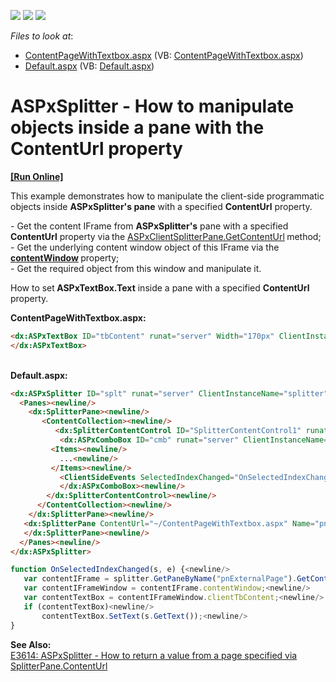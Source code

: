 <!-- default badges list -->
![](https://img.shields.io/endpoint?url=https://codecentral.devexpress.com/api/v1/VersionRange/128555325/13.1.4%2B)
[![](https://img.shields.io/badge/Open_in_DevExpress_Support_Center-FF7200?style=flat-square&logo=DevExpress&logoColor=white)](https://supportcenter.devexpress.com/ticket/details/E3927)
[![](https://img.shields.io/badge/📖_How_to_use_DevExpress_Examples-e9f6fc?style=flat-square)](https://docs.devexpress.com/GeneralInformation/403183)
<!-- default badges end -->
<!-- default file list -->
*Files to look at*:

* [ContentPageWithTextbox.aspx](./CS/WebSite/ContentPageWithTextbox.aspx) (VB: [ContentPageWithTextbox.aspx](./VB/WebSite/ContentPageWithTextbox.aspx))
* [Default.aspx](./CS/WebSite/Default.aspx) (VB: [Default.aspx](./VB/WebSite/Default.aspx))
<!-- default file list end -->
# ASPxSplitter - How to manipulate objects inside a pane with the ContentUrl property
<!-- run online -->
**[[Run Online]](https://codecentral.devexpress.com/e3927/)**
<!-- run online end -->


<p>This example demonstrates how to manipulate the client-side programmatic objects inside <strong>ASPxSplitter's pane</strong> with a specified <strong>ContentUrl</strong> property.</p><p>- Get the content IFrame from <strong>ASPxSplitter's</strong> pane with a specified <strong>ContentUrl</strong> property via<strong> </strong>the <a href="http://documentation.devexpress.com/#AspNet/DevExpressWebASPxSplitterScriptsASPxClientSplitterPane_GetContentUrltopic"><u>ASPxClientSplitterPane.GetContentUrl</u></a><strong> </strong>method; <br />
- Get the underlying content window object of this IFrame via the <a href="http://www.w3schools.com/jsref/prop_frame_contentwindow.asp"><strong><u>contentWindow</u></strong></a><strong> </strong>property;<br />
- Get the required object from this window and manipulate it.</p><p>How to set<strong> ASPxTextBox.Text</strong> inside a pane with a specified <strong>ContentUrl</strong> property.</p><p><strong>ContentPageWithTextbox.aspx:</strong></p>

```aspx
<dx:ASPxTextBox ID="tbContent" runat="server" Width="170px" ClientInstanceName="clientTbContent"><newline/>
</dx:ASPxTextBox>
```

<p> </p><p><br />
<strong>Default</strong><strong>.aspx:</strong></p>

```aspx
<dx:ASPxSplitter ID="splt" runat="server" ClientInstanceName="splitter"><newline/>
  <Panes><newline/>
    <dx:SplitterPane><newline/>
       <ContentCollection><newline/>
          <dx:SplitterContentControl ID="SplitterContentControl1" runat="server"><newline/>
	       <dx:ASPxComboBox ID="cmb" runat="server" ClientInstanceName="clientComboBox"><newline/>
		 <Items><newline/>
		   ...<newline/>
		 </Items><newline/>
	       <ClientSideEvents SelectedIndexChanged="OnSelectedIndexChanged" /><newline/>
	       </dx:ASPxComboBox><newline/>
        </dx:SplitterContentControl><newline/>
      </ContentCollection><newline/>
    </dx:SplitterPane><newline/>
   <dx:SplitterPane ContentUrl="~/ContentPageWithTextbox.aspx" Name="pnExternalPage"><newline/>
   </dx:SplitterPane><newline/>
  </Panes><newline/>
</dx:ASPxSplitter>
```

<p> </p>

```js
function OnSelectedIndexChanged(s, e) {<newline/>
   var contentIFrame = splitter.GetPaneByName("pnExternalPage").GetContentIFrame();<newline/>
   var contentIFrameWindow = contentIFrame.contentWindow;<newline/>
   var contentTextBox = contentIFrameWindow.clientTbContent;<newline/>
   if (contentTextBox)<newline/>
       contentTextBox.SetText(s.GetText());<newline/>
}
```

<p> </p><p><strong>See Also:</strong><br />
<a href="https://www.devexpress.com/Support/Center/p/E3614">E3614: ASPxSplitter - How to return a value from a page specified via SplitterPane.ContentUrl</a></p>

<br/>


